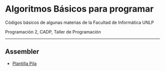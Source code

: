 # Algoritmos Básicos para programar

Códigos básicos de algunas materias de la Facultad de Informática UNLP

Programación 2, CADP, Taller de Programación

---

## Assembler

* [Plantilla Pila](https://github.com/OmgCopito95/Algoritmos-Basicos/tree/master/ASSEMBLER)






